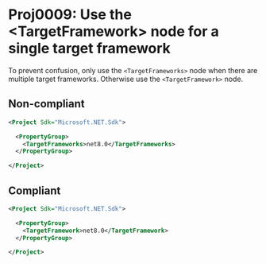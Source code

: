 # Proj0009: Use the \<TargetFramework> node for a single target framework
To prevent confusion, only use the `<TargetFrameworks>` node when there are
multiple target frameworks. Otherwise use the `<TargetFramework>` node.

## Non-compliant
``` XML
<Project Sdk="Microsoft.NET.Sdk">

  <PropertyGroup>
    <TargetFrameworks>net8.0</TargetFrameworks>
  </PropertyGroup>

</Project>
```

## Compliant
``` XML
<Project Sdk="Microsoft.NET.Sdk">

  <PropertyGroup>
    <TargetFramework>net8.0</TargetFramework>
  </PropertyGroup>

</Project>
```
